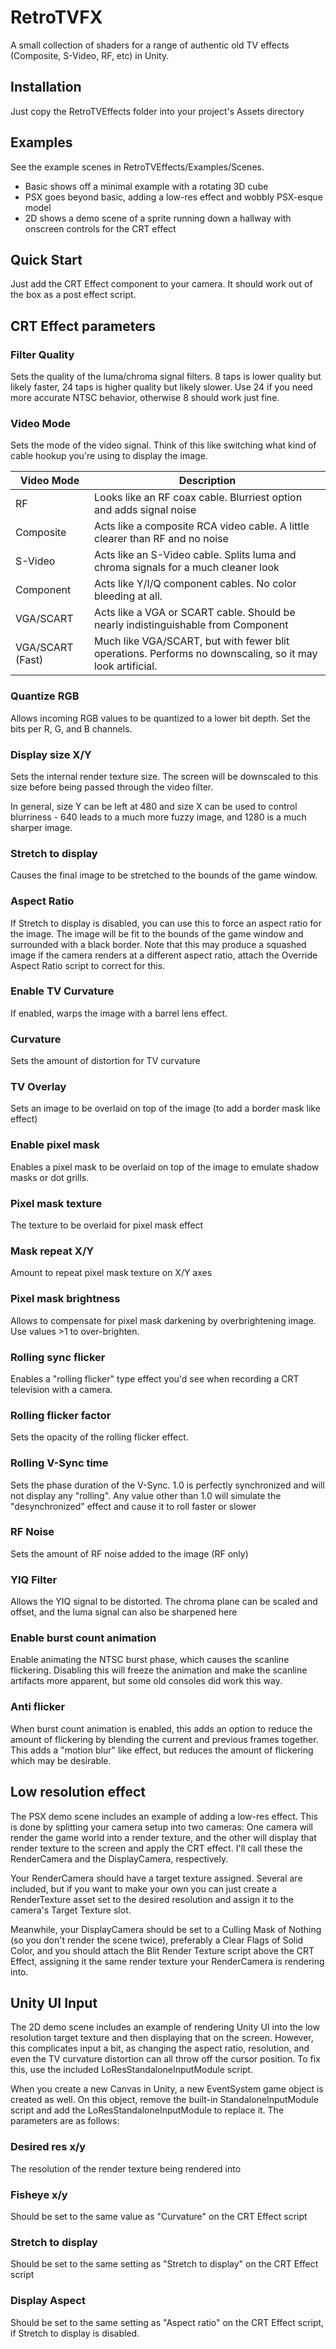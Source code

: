 # RetroTVFX
A small collection of shaders for a range of authentic old TV effects (Composite, S-Video, RF, etc) in Unity.

## Installation
Just copy the RetroTVEffects folder into your project's Assets directory

## Examples
See the example scenes in RetroTVEffects/Examples/Scenes.
* Basic shows off a minimal example with a rotating 3D cube
* PSX goes beyond basic, adding a low-res effect and wobbly PSX-esque model
* 2D shows a demo scene of a sprite running down a hallway with onscreen controls for the CRT effect

## Quick Start
Just add the CRT Effect component to your camera. It should work out of the box as a post effect script.

## CRT Effect parameters

### Filter Quality
Sets the quality of the luma/chroma signal filters. 8 taps is lower quality but likely faster, 24 taps is higher quality but likely slower. Use 24 if you need more accurate NTSC behavior, otherwise 8 should work just fine.

### Video Mode
Sets the mode of the video signal. Think of this like switching what kind of cable hookup you're using to display the image.

| Video Mode       | Description                                                                                              |
| ---------------- | -------------------------------------------------------------------------------------------------------- |
| RF               | Looks like an RF coax cable. Blurriest option and adds signal noise                                      |
| Composite        | Acts like a composite RCA video cable. A little clearer than RF and no noise                             |
| S-Video          | Acts like an S-Video cable. Splits luma and chroma signals for a much cleaner look                       |
| Component        | Acts like Y/I/Q component cables. No color bleeding at all.                                              |
| VGA/SCART        | Acts like a VGA or SCART cable. Should be nearly indistinguishable from Component                        |
| VGA/SCART (Fast) | Much like VGA/SCART, but with fewer blit operations. Performs no downscaling, so it may look artificial. |

### Quantize RGB
Allows incoming RGB values to be quantized to a lower bit depth. Set the bits per R, G, and B channels.

### Display size X/Y
Sets the internal render texture size. The screen will be downscaled to this size before being passed through the video filter.

In general, size Y can be left at 480 and size X can be used to control blurriness - 640 leads to a much more fuzzy image, and 1280 is a much sharper image.

### Stretch to display
Causes the final image to be stretched to the bounds of the game window.

### Aspect Ratio
If Stretch to display is disabled, you can use this to force an aspect ratio for the image. The image will be fit to the bounds of the game window and surrounded with a black border. Note that this may produce a squashed image if the camera renders at a different aspect ratio, attach the Override Aspect Ratio script to correct for this.

### Enable TV Curvature
If enabled, warps the image with a barrel lens effect.

### Curvature
Sets the amount of distortion for TV curvature

### TV Overlay
Sets an image to be overlaid on top of the image (to add a border mask like effect)

### Enable pixel mask
Enables a pixel mask to be overlaid on top of the image to emulate shadow masks or dot grills.

### Pixel mask texture
The texture to be overlaid for pixel mask effect

### Mask repeat X/Y
Amount to repeat pixel mask texture on X/Y axes

### Pixel mask brightness
Allows to compensate for pixel mask darkening by overbrightening image. Use values >1 to over-brighten.

### Rolling sync flicker
Enables a "rolling flicker" type effect you'd see when recording a CRT television with a camera.

### Rolling flicker factor
Sets the opacity of the rolling flicker effect.

### Rolling V-Sync time
Sets the phase duration of the V-Sync. 1.0 is perfectly synchronized and will not display any "rolling". Any value other than 1.0 will simulate the "desynchronized" effect
and cause it to roll faster or slower

### RF Noise
Sets the amount of RF noise added to the image (RF only)

### YIQ Filter
Allows the YIQ signal to be distorted. The chroma plane can be scaled and offset, and the luma signal can also be sharpened here

### Enable burst count animation
Enable animating the NTSC burst phase, which causes the scanline flickering. Disabling this will freeze the animation and make the scanline artifacts more apparent, but some
old consoles did work this way.

### Anti flicker
When burst count animation is enabled, this adds an option to reduce the amount of flickering by blending the current and previous frames together. This adds a "motion blur"
like effect, but reduces the amount of flickering which may be desirable.

## Low resolution effect
The PSX demo scene includes an example of adding a low-res effect. This is done by splitting your camera setup into two cameras: One camera will render the game world into a render texture, and the other will display that render texture to the screen and apply the CRT effect. I'll call these the RenderCamera and the DisplayCamera, respectively.

Your RenderCamera should have a target texture assigned. Several are included, but if you want to make your own you can just create a RenderTexture asset set to the desired resolution and assign it to the camera's Target Texture slot.

Meanwhile, your DisplayCamera should be set to a Culling Mask of Nothing (so you don't render the scene twice), preferably a Clear Flags of Solid Color, and you should attach the Blit Render Texture script above the CRT Effect, assigning it the same render texture your RenderCamera is rendering into.

## Unity UI Input
The 2D demo scene includes an example of rendering Unity UI into the low resolution target texture and then displaying that on the screen. However, this complicates input a bit, as changing the aspect ratio, resolution, and even the TV curvature distortion can all throw off the cursor position. To fix this, use the included LoResStandaloneInputModule script.

When you create a new Canvas in Unity, a new EventSystem game object is created as well. On this object, remove the built-in StandaloneInputModule script and add the LoResStandaloneInputModule to replace it. The parameters are as follows:

### Desired res x/y
The resolution of the render texture being rendered into

### Fisheye x/y
Should be set to the same value as "Curvature" on the CRT Effect script

### Stretch to display
Should be set to the same setting as "Stretch to display" on the CRT Effect script

### Display Aspect
Should be set to the same setting as "Aspect ratio" on the CRT Effect script, if Stretch to display is disabled.